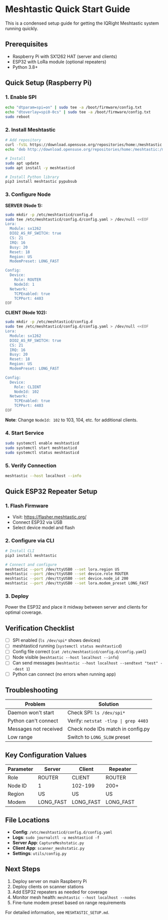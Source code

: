 # Meshtastic Quick Start Guide

This is a condensed setup guide for getting the IQRight Meshtastic system running quickly.

## Prerequisites
- Raspberry Pi with SX1262 HAT (server and clients)
- ESP32 with LoRa module (optional repeaters)
- Python 3.8+

## Quick Setup (Raspberry Pi)

### 1. Enable SPI
```bash
echo "dtparam=spi=on" | sudo tee -a /boot/firmware/config.txt
echo "dtoverlay=spi0-0cs" | sudo tee -a /boot/firmware/config.txt
sudo reboot
```

### 2. Install Meshtastic
```bash
# Add repository
curl -fsSL https://download.opensuse.org/repositories/home:/meshtastic:/meshtastic/Raspbian_12/Release.key | gpg --dearmor | sudo tee /etc/apt/trusted.gpg.d/home_meshtastic_meshtastic.gpg > /dev/null
echo 'deb http://download.opensuse.org/repositories/home:/meshtastic:/meshtastic/Raspbian_12/ /' | sudo tee /etc/apt/sources.list.d/meshtastic.list

# Install
sudo apt update
sudo apt install -y meshtasticd

# Install Python library
pip3 install meshtastic pypubsub
```

### 3. Configure Node

**SERVER (Node 1):**
```bash
sudo mkdir -p /etc/meshtasticd/config.d
sudo tee /etc/meshtasticd/config.d/config.yaml > /dev/null <<EOF
Lora:
  Module: sx1262
  DIO2_AS_RF_SWITCH: true
  CS: 21
  IRQ: 16
  Busy: 20
  Reset: 18
  Region: US
  ModemPreset: LONG_FAST

Config:
  Device:
    Role: ROUTER
    NodeId: 1
  Network:
    TCPEnabled: true
    TCPPort: 4403
EOF
```

**CLIENT (Node 102):**
```bash
sudo mkdir -p /etc/meshtasticd/config.d
sudo tee /etc/meshtasticd/config.d/config.yaml > /dev/null <<EOF
Lora:
  Module: sx1262
  DIO2_AS_RF_SWITCH: true
  CS: 21
  IRQ: 16
  Busy: 20
  Reset: 18
  Region: US
  ModemPreset: LONG_FAST

Config:
  Device:
    Role: CLIENT
    NodeId: 102
  Network:
    TCPEnabled: true
    TCPPort: 4403
EOF
```

**Note**: Change `NodeId: 102` to 103, 104, etc. for additional clients.

### 4. Start Service
```bash
sudo systemctl enable meshtasticd
sudo systemctl start meshtasticd
sudo systemctl status meshtasticd
```

### 5. Verify Connection
```bash
meshtastic --host localhost --info
```


## Quick ESP32 Repeater Setup

### 1. Flash Firmware
- Visit: https://flasher.meshtastic.org/
- Connect ESP32 via USB
- Select device model and flash

### 2. Configure via CLI
```bash
# Install CLI
pip3 install meshtastic

# Connect and configure
meshtastic --port /dev/ttyUSB0 --set lora.region US
meshtastic --port /dev/ttyUSB0 --set device.role ROUTER
meshtastic --port /dev/ttyUSB0 --set device.node_id 200
meshtastic --port /dev/ttyUSB0 --set lora.modem_preset LONG_FAST
```

### 3. Deploy
Power the ESP32 and place it midway between server and clients for optimal coverage.

## Verification Checklist

- [ ] SPI enabled (`ls /dev/spi*` shows devices)
- [ ] meshtasticd running (`systemctl status meshtasticd`)
- [ ] Config file correct (`cat /etc/meshtasticd/config.d/config.yaml`)
- [ ] Node visible (`meshtastic --host localhost --info`)
- [ ] Can send messages (`meshtastic --host localhost --sendtext "test" --dest 1`)
- [ ] Python can connect (no errors when running app)

## Troubleshooting

| Problem | Solution |
|---------|----------|
| Daemon won't start | Check SPI: `ls /dev/spi*` |
| Python can't connect | Verify: `netstat -tlnp \| grep 4403` |
| Messages not received | Check node IDs match in config.py |
| Low range | Switch to `LONG_SLOW` preset |

## Key Configuration Values

| Parameter | Server | Client | Repeater |
|-----------|--------|--------|----------|
| Role | ROUTER | CLIENT | ROUTER |
| Node ID | 1 | 102-199 | 200+ |
| Region | US | US | US |
| Modem | LONG_FAST | LONG_FAST | LONG_FAST |

## File Locations

- **Config**: `/etc/meshtasticd/config.d/config.yaml`
- **Logs**: `sudo journalctl -u meshtasticd -f`
- **Server App**: `CaptureMeshstatic.py`
- **Client App**: `scanner_meshstatic.py`
- **Settings**: `utils/config.py`

## Next Steps

1. Deploy server on main Raspberry Pi
2. Deploy clients on scanner stations
3. Add ESP32 repeaters as needed for coverage
4. Monitor mesh health: `meshtastic --host localhost --nodes`
5. Fine-tune modem preset based on range requirements

For detailed information, see `MESHTASTIC_SETUP.md`.
